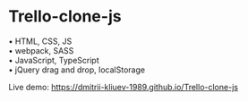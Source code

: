 # Trello-clone-js

• HTML, CSS, JS   
• webpack, SASS  
• JavaScript, TypeScript  
• jQuery drag and drop, localStorage  

Live demo: https://dmitrii-kliuev-1989.github.io/Trello-clone-js
